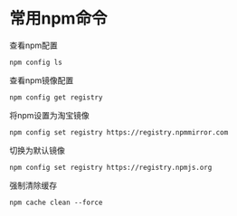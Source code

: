 # 常用npm命令

查看npm配置

```
npm config ls
```

查看npm镜像配置

```
npm config get registry
```

将npm设置为淘宝镜像

```
npm config set registry https://registry.npmmirror.com
```

切换为默认镜像

```
npm config set registry https://registry.npmjs.org
```

强制清除缓存

```
npm cache clean --force
```
